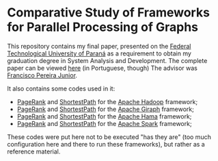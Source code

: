 # Comparative Study of Frameworks for Parallel Processing of Graphs

This repository contains my final paper, presented on the [Federal Technological University of Paraná](http://utfpr.edu.br/) as a requirement to obtain my graduation degree in System Analysis and Development. The complete paper can be viewed [here](https://github.com/tayllan/my-final-paper/blob/master/final_paper.pdf) (in Portuguese, though) The advisor was [Francisco Pereira Junior](http://lattes.cnpq.br/9599087600537534).

It also contains some codes used in it:

* [PageRank](https://github.com/tayllan/my-final-paper/tree/master/codes/HadoopPageRank) and [ShortestPath](https://github.com/tayllan/my-final-paper/tree/master/codes/HadoopShortestPath) for the [Apache Hadoop](https://github.com/apache/hadoop) framework;
* [PageRank](https://github.com/tayllan/my-final-paper/tree/master/codes/GiraphPageRank) and [ShortestPath](https://github.com/tayllan/my-final-paper/tree/master/codes/GiraphShortestPath) for the [Apache Giraph](https://github.com/apache/giraph) framework;
* [PageRank](https://github.com/tayllan/my-final-paper/tree/master/codes/HamaPageRank) and [ShortestPath](https://github.com/tayllan/my-final-paper/tree/master/codes/HamaShortestPath) for the [Apache Hama](https://github.com/apache/hama) framework;
* [PageRank](https://github.com/tayllan/my-final-paper/tree/master/codes/SparkPageRank) and [ShortestPath](https://github.com/tayllan/my-final-paper/tree/master/codes/SparkShortestPath) for the [Apache Spark](https://github.com/apache/spark) framework;

These codes were put here not to be executed "has they are" (too much configuration here and there to run these frameworks), but rather as a reference material.
